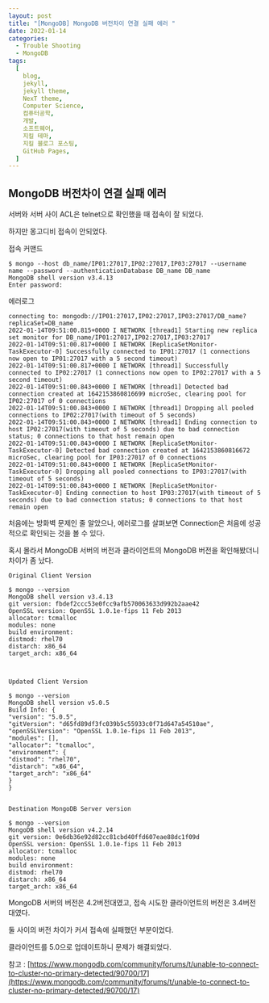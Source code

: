 ```yaml
---
layout: post
title: "[MongoDB] MongoDB 버전차이 연결 실패 에러 "
date: 2022-01-14
categories:
  - Trouble Shooting
  - MongoDB
tags:
  [
    blog,
    jekyll,
    jekyll theme,
    NexT theme,
    Computer Science,
    컴퓨터공학,
    개발,
    소프트웨어,
    지킬 테마,
    지킬 블로그 포스팅,
    GitHub Pages,
  ]
---
```


## MongoDB 버전차이 연결 실패 에러

서버와 서버 사이 ACL은 telnet으로 확인했을 때 접속이 잘 되었다.

하지만 몽고디비 접속이 안되었다.

접속 커맨드

```SH
$ mongo --host db_name/IP01:27017,IP02:27017,IP03:27017 --username name --password --authenticationDatabase DB_name DB_name
MongoDB shell version v3.4.13
Enter password:
```

에러로그

```SH
connecting to: mongodb://IP01:27017,IP02:27017,IP03:27017/DB_name?replicaSet=DB_name
2022-01-14T09:51:00.815+0000 I NETWORK [thread1] Starting new replica set monitor for DB_name/IP01:27017,IP02:27017,IP03:27017
2022-01-14T09:51:00.817+0000 I NETWORK [ReplicaSetMonitor-TaskExecutor-0] Successfully connected to IP01:27017 (1 connections now open to IP01:27017 with a 5 second timeout)
2022-01-14T09:51:00.817+0000 I NETWORK [thread1] Successfully connected to IP02:27017 (1 connections now open to IP02:27017 with a 5 second timeout)
2022-01-14T09:51:00.843+0000 I NETWORK [thread1] Detected bad connection created at 1642153860816699 microSec, clearing pool for IP02:27017 of 0 connections
2022-01-14T09:51:00.843+0000 I NETWORK [thread1] Dropping all pooled connections to IP02:27017(with timeout of 5 seconds)
2022-01-14T09:51:00.843+0000 I NETWORK [thread1] Ending connection to host IP02:27017(with timeout of 5 seconds) due to bad connection status; 0 connections to that host remain open
2022-01-14T09:51:00.843+0000 I NETWORK [ReplicaSetMonitor-TaskExecutor-0] Detected bad connection created at 1642153860816672 microSec, clearing pool for IP03:27017 of 0 connections
2022-01-14T09:51:00.843+0000 I NETWORK [ReplicaSetMonitor-TaskExecutor-0] Dropping all pooled connections to IP03:27017(with timeout of 5 seconds)
2022-01-14T09:51:00.843+0000 I NETWORK [ReplicaSetMonitor-TaskExecutor-0] Ending connection to host IP03:27017(with timeout of 5 seconds) due to bad connection status; 0 connections to that host remain open
```

처음에는 방화벽 문제인 줄 알았으나, 에러로그를 살펴보면 Connection은 처음에 성공적으로 확인되는 것을 볼 수 있다.

혹시 몰라서 MongoDB 서버의 버전과 클라이언트의 MongoDB 버전을 확인해봤더니 차이가 좀 났다.

```SH
Original Client Version

$ mongo --version
MongoDB shell version v3.4.13
git version: fbdef2ccc53e0fcc9afb570063633d992b2aae42
OpenSSL version: OpenSSL 1.0.1e-fips 11 Feb 2013
allocator: tcmalloc
modules: none
build environment:
distmod: rhel70
distarch: x86_64
target_arch: x86_64



Updated Client Version

$ mongo --version
MongoDB shell version v5.0.5
Build Info: {
"version": "5.0.5",
"gitVersion": "d65fd89df3fc039b5c55933c0f71d647a54510ae",
"openSSLVersion": "OpenSSL 1.0.1e-fips 11 Feb 2013",
"modules": [],
"allocator": "tcmalloc",
"environment": {
"distmod": "rhel70",
"distarch": "x86_64",
"target_arch": "x86_64"
}
}


Destination MongoDB Server version

$ mongo --version
MongoDB shell version v4.2.14
git version: 0e6db36e92d82cc81cbd40ffd607eae88dc1f09d
OpenSSL version: OpenSSL 1.0.1e-fips 11 Feb 2013
allocator: tcmalloc
modules: none
build environment:
distmod: rhel70
distarch: x86_64
target_arch: x86_64
```

MongoDB 서버의 버전은 4.2버전대였고, 접속 시도한 클라이언트의 버전은 3.4버전대였다.

둘 사이의 버전 차이가 커서 접속에 실패했던 부분이었다.

클라이언트를 5.0으로 업데이트하니 문제가 해결되었다.

참고 : [https://www.mongodb.com/community/forums/t/unable-to-connect-to-cluster-no-primary-detected/90700/17](https://www.mongodb.com/community/forums/t/unable-to-connect-to-cluster-no-primary-detected/90700/17)
